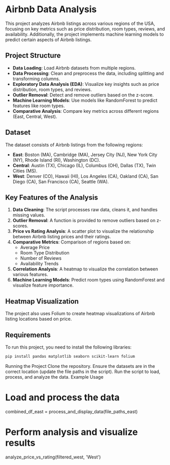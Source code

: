 # Airbnb Data Analysis

This project analyzes Airbnb listings across various regions of the USA, focusing on key metrics such as price distribution, room types, reviews, and availability. Additionally, the project implements machine learning models to predict certain aspects of Airbnb listings.

## Project Structure

- **Data Loading**: Load Airbnb datasets from multiple regions.
- **Data Processing**: Clean and preprocess the data, including splitting and transforming columns.
- **Exploratory Data Analysis (EDA)**: Visualize key insights such as price distribution, room types, and reviews.
- **Outlier Removal**: Detect and remove outliers based on the z-score.
- **Machine Learning Models**: Use models like RandomForest to predict features like room types.
- **Comparative Analysis**: Compare key metrics across different regions (East, Central, West).

## Dataset
The dataset consists of Airbnb listings from the following regions:
- **East**: Boston (MA), Cambridge (MA), Jersey City (NJ), New York City (NY), Rhode Island (RI), Washington (DC).
- **Central**: Austin (TX), Chicago (IL), Columbus (OH), Dallas (TX), Twin Cities (MS).
- **West**: Denver (CO), Hawaii (HI), Los Angeles (CA), Oakland (CA), San Diego (CA), San Francisco (CA), Seattle (WA).

## Key Features of the Analysis

1. **Data Cleaning**: The script processes raw data, cleans it, and handles missing values.
2. **Outlier Removal**: A function is provided to remove outliers based on z-scores.
3. **Price vs Rating Analysis**: A scatter plot to visualize the relationship between Airbnb listing prices and their ratings.
4. **Comparative Metrics**: Comparison of regions based on:
   - Average Price
   - Room Type Distribution
   - Number of Reviews
   - Availability Trends
5. **Correlation Analysis**: A heatmap to visualize the correlation between various features.
6. **Machine Learning Models**: Predict room types using RandomForest and visualize feature importance.

## Heatmap Visualization
The project also uses Folium to create heatmap visualizations of Airbnb listing locations based on price.

## Requirements

To run this project, you need to install the following libraries:

```bash
pip install pandas matplotlib seaborn scikit-learn folium
```
Running the Project
Clone the repository.
Ensure the datasets are in the correct location (update the file paths in the script).
Run the script to load, process, and analyze the data.
Example Usage

# Load and process the data
combined_df_east = process_and_display_data(file_paths_east)

# Perform analysis and visualize results
analyze_price_vs_rating(filtered_west, 'West')
